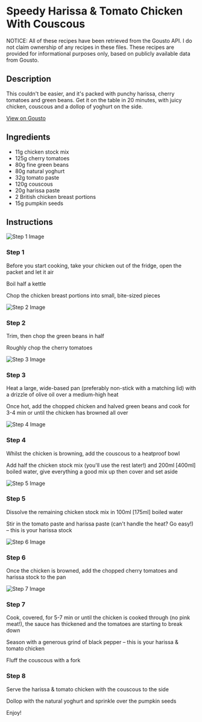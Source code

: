 # Speedy Harissa & Tomato Chicken With Couscous 

NOTICE: All of these recipes have been retrieved from the Gousto API. I do not claim ownership of any recipes in these files. These recipes are provided for informational purposes only, based on publicly available data from Gousto.

## Description

This couldn't be easier, and it's packed with punchy harissa, cherry tomatoes and green beans. Get it on the table in 20 minutes, with juicy chicken, couscous and a dollop of yoghurt on the side. 

[View on Gousto](https://www.gousto.co.uk/recipes/cookbook/speedy-harissa-tomato-chicken-with-couscous)

## Ingredients

- 11g chicken stock mix 
- 125g cherry tomatoes
- 80g fine green beans
- 80g natural yoghurt
- 32g tomato paste
- 120g couscous
- 20g harissa paste
- 2 British chicken breast portions
- 15g pumpkin seeds 

## Instructions

![Step 1 Image](https://production-media.gousto.co.uk/cms/recipe-step-image/Step-1-1585746174054-x200.jpg)

### Step 1

Before you start cooking, take your chicken out of the fridge, open the packet and let it air

Boil half a kettle

Chop the chicken breast portions<span class="text-danger"> </span>into small, bite-sized pieces

![Step 2 Image](https://production-media.gousto.co.uk/cms/recipe-step-image/Step-2-1585746179010-x200.jpg)

### Step 2

Trim, then chop the green beans in half

Roughly chop the cherry tomatoes

![Step 3 Image](https://production-media.gousto.co.uk/cms/recipe-step-image/Step-3-1585746184038-x200.jpg)

### Step 3

Heat a large, wide-based pan (preferably non-stick with a matching lid) with a drizzle of olive oil over a medium-high heat

Once hot, add the chopped chicken and halved green beans and cook for 3-4 min or until the chicken has browned all over

![Step 4 Image](https://production-media.gousto.co.uk/cms/recipe-step-image/step-4-1585746249247-x200.jpg)

### Step 4

Whilst the chicken is browning, add the couscous to a heatproof bowl

Add half the chicken stock mix (you'll use the rest later!) and 200ml<span class="text-danger"> [400ml] </span>boiled water, give everything a good mix up then cover and set aside

![Step 5 Image](https://production-media.gousto.co.uk/cms/recipe-step-image/Step-5-1585746196004-x200.jpg)

### Step 5

Dissolve the remaining chicken stock mix in 100ml <span class="text-danger">[175ml]</span> boiled water

Stir in the tomato paste and harissa paste (can't handle the heat? Go easy!) – this is your harissa stock

![Step 6 Image](https://production-media.gousto.co.uk/cms/recipe-step-image/Step-6-1585746201706-x200.jpg)

### Step 6

Once the chicken is browned, add the chopped cherry tomatoes and harissa stock to the pan

![Step 7 Image](https://production-media.gousto.co.uk/cms/recipe-step-image/Step-7-1585746211647-x200.jpg)

### Step 7

Cook, covered, for 5-7 min or until the chicken is cooked through (no pink meat!), the sauce has thickened and the tomatoes are starting to break down

Season with a generous grind of black pepper – this is your harissa & tomato chicken

Fluff the couscous with a fork

### Step 8

Serve the harissa & tomato chicken with the couscous to the side

Dollop with the natural yoghurt and sprinkle over the pumpkin seeds

Enjoy!

